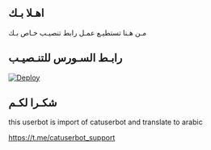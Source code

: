 ## اهـلا بـك
مـن هـنا تستطيـع عمـل رابط تنصيـب خـاص بـك

## رابـط السـورس للتنـصيـب

[![Deploy](https://www.herokucdn.com/deploy/button.svg)](https://heroku.com/deploy?template=https://github.com/cccas12/jmthon)

## شكـرا لكـم 


this userbot is import of catuserbot and translate to arabic

https://t.me/catuserbot_support
